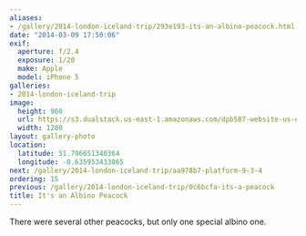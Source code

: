 ```yaml
---
aliases:
- /gallery/2014-london-iceland-trip/293e193-its-an-albino-peacock.html
date: "2014-03-09 17:50:06"
exif:
  aperture: f/2.4
  exposure: 1/20
  make: Apple
  model: iPhone 5
galleries:
- 2014-london-iceland-trip
image:
  height: 960
  url: https://s3.dualstack.us-east-1.amazonaws.com/dpb587-website-us-east-1/asset/gallery/2014-london-iceland-trip/293e193-its-an-albino-peacock~1280.jpg
  width: 1280
layout: gallery-photo
location:
  latitude: 51.796651340364
  longitude: -0.635953433065
next: /gallery/2014-london-iceland-trip/aa978b7-platform-9-3-4
ordering: 15
previous: /gallery/2014-london-iceland-trip/0c6bcfa-its-a-peacock
title: It's an Albino Peacock
---
```


There were several other peacocks, but only one special albino one.
